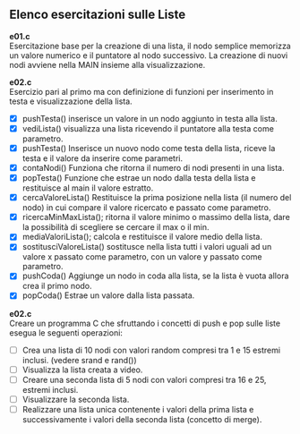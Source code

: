 ## Elenco esercitazioni sulle Liste

**e01.c**  
Esercitazione base per la creazione di una lista, il nodo semplice memorizza un valore numerico e il puntatore al nodo successivo. La creazione di nuovi nodi avviene nella MAIN insieme alla visualizzazione.

**e02.c**  
Esercizio pari al primo ma con definizione di funzioni per inserimento in testa e visualizzazione della lista.
- [x] pushTesta() inserisce un valore in un nodo aggiunto in testa alla lista.
- [x] vediLista() visualizza una lista ricevendo il puntatore alla testa come parametro.
- [x] pushTesta() Inserisce un nuovo nodo come testa della lista, riceve la testa e il valore da inserire come parametri.
- [x] contaNodi() Funziona che ritorna il numero di nodi presenti in una lista.
- [x] popTesta() Funzione che estrae un nodo dalla testa della lista e restituisce al main il valore estratto.
- [x] cercaValoreLista() Restituisce la prima posizione nella lista (il numero del nodo) in cui compare il valore ricercato e passato come parametro.
- [x] ricercaMinMaxLista(); ritorna il valore minimo o massimo della lista, dare la possibilità di scegliere se cercare il max o il min.
- [x] mediaValoriLista(); calcola e restituisce il valore medio della lista.
- [x] sostitusciValoreLista() sostitusce nella lista tutti i valori uguali ad un valore x passato come parametro, con un valore y passato come parametro.
- [x] pushCoda() Aggiunge un nodo in coda alla lista, se la lista è vuota allora crea il primo nodo.
- [x] popCoda() Estrae un valore dalla lista passata.

**e02.c**  
Creare un programma C che sfruttando i concetti di push e pop sulle liste esegua le seguenti operazioni:
- [ ] Crea una lista di 10 nodi con valori random compresi tra 1 e 15 estremi inclusi. (vedere srand e rand())
- [ ] Visualizza la lista creata a video. 
- [ ] Creare una seconda lista di 5 nodi con valori compresi tra 16 e 25, estremi inclusi. 
- [ ] Visualizzare la seconda lista. 
- [ ] Realizzare una lista unica contenente i valori della prima lista e successivamente i valori della seconda lista (concetto di merge).
